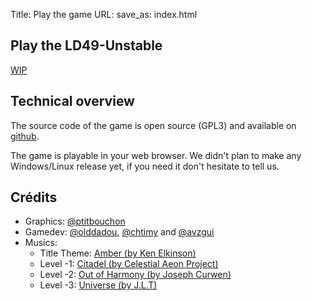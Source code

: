 Title: Play the game
URL:
save_as: index.html

## Play the LD49-Unstable

[WIP]({static}/games/CI/index.html)

## Technical overview

The source code of the game is open source (GPL3) and available on [github](https://github.com/ludum-rlyeh/LD49_Unstable).

The game is playable in your web browser. We didn't plan to make any Windows/Linux release yet, if you need it don't hesitate to tell us.

## Crédits

- Graphics:  [@ptitbouchon](https://ldjam.com/users/ptitbouchon)
- Gamedev: [@olddadou](https://ldjam.com/users/olddadou), [@chtimy](https://ldjam.com/users/chtimy) and [@avzgui](https://ldjam.com/users/avzgui)
- Musics:
    - Title Theme: [Amber (by Ken Elkinson)](https://www.jamendo.com/track/979848/amber)
    - Level -1: [Citadel (by Celestial Aeon Project)](https://www.jamendo.com/track/25246/citadel)
    - Level -2: [Out of Harmony (by Joseph Curwen)](https://www.jamendo.com/track/1240073/out-of-harmony)
    - Level -3: [Universe (by J.L.T)](https://www.jamendo.com/track/907108/universe)
